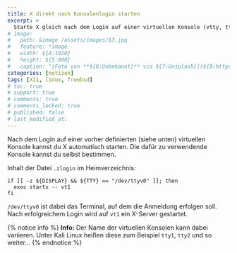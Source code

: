 ```yaml
---
title: X direkt nach Konsolenlogin starten
excerpt: >
  Starte X gleich nach dem Login auf einer virtuellen Konsole (vtty, tty).
# image:
#   path: &image /assets/images/$3.jpg
#   feature: *image
#   width: ${4:1920}
#   height: ${5:800}
#   caption: "[Foto von **${6:Unbekannt}** via ${7:Unsplash}](${8:https://})"
categories: [notizen]
tags: [X11, linux, freebsd]
# toc: true
# support: true
# comments: true
# comments_locked: true
# published: false
# last_modified_at: 
---
```


Nach dem Login auf einer vorher definierten (siehe unten) virtuellen Konsole
kannst du X automatisch starten. Die dafür zu verwendende Konsole kannst du
selbst bestimmen.

Inhalt der Datei `.zlogin` im Heimverzeichnis:

```
if [[ -z ${DISPLAY} && ${TTY} == "/dev/ttyv0" ]]; then
  exec startx -- vt1
fi
```

`/dev/ttyv0` ist dabei das Terminal, auf dem die Anmeldung erfolgen soll. Nach
erfolgreichem Login wird auf `vt1` ein X-Server gestartet.

{% notice info %}
**Info:** Der Name der virtuellen Konsolen kann dabei variieren. Unter Kali Linux
heißen diese zum Beispiel `tty1`, `tty2` und so weiter...
{% endnotice %}
